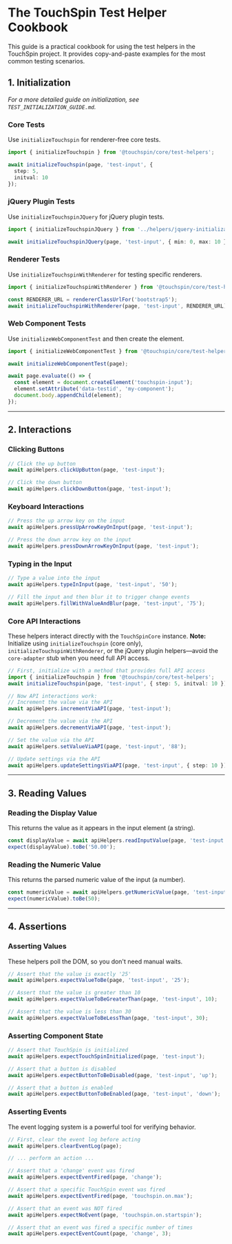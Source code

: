 
# The TouchSpin Test Helper Cookbook

This guide is a practical cookbook for using the test helpers in the TouchSpin project. It provides copy-and-paste examples for the most common testing scenarios.

## 1. Initialization

*For a more detailed guide on initialization, see `TEST_INITIALIZATION_GUIDE.md`.*

### Core Tests

Use `initializeTouchspin` for renderer-free core tests.

```typescript
import { initializeTouchspin } from '@touchspin/core/test-helpers';

await initializeTouchspin(page, 'test-input', {
  step: 5,
  initval: 10
});
```

### jQuery Plugin Tests

Use `initializeTouchspinJQuery` for jQuery plugin tests.

```typescript
import { initializeTouchspinJQuery } from '../helpers/jquery-initialization';

await initializeTouchspinJQuery(page, 'test-input', { min: 0, max: 10 });
```

### Renderer Tests

Use `initializeTouchspinWithRenderer` for testing specific renderers.

```typescript
import { initializeTouchspinWithRenderer } from '@touchspin/core/test-helpers';

const RENDERER_URL = rendererClassUrlFor('bootstrap5');
await initializeTouchspinWithRenderer(page, 'test-input', RENDERER_URL);
```

### Web Component Tests

Use `initializeWebComponentTest` and then create the element.

```typescript
import { initializeWebComponentTest } from '@touchspin/core/test-helpers';

await initializeWebComponentTest(page);

await page.evaluate(() => {
  const element = document.createElement('touchspin-input');
  element.setAttribute('data-testid', 'my-component');
  document.body.appendChild(element);
});
```

---

## 2. Interactions

### Clicking Buttons

```typescript
// Click the up button
await apiHelpers.clickUpButton(page, 'test-input');

// Click the down button
await apiHelpers.clickDownButton(page, 'test-input');
```

### Keyboard Interactions

```typescript
// Press the up arrow key on the input
await apiHelpers.pressUpArrowKeyOnInput(page, 'test-input');

// Press the down arrow key on the input
await apiHelpers.pressDownArrowKeyOnInput(page, 'test-input');
```

### Typing in the Input

```typescript
// Type a value into the input
await apiHelpers.typeInInput(page, 'test-input', '50');

// Fill the input and then blur it to trigger change events
await apiHelpers.fillWithValueAndBlur(page, 'test-input', '75');
```

### Core API Interactions

These helpers interact directly with the `TouchSpinCore` instance. **Note:** Initialize using `initializeTouchspin` (core only), `initializeTouchspinWithRenderer`, or the jQuery plugin helpers—avoid the `core-adapter` stub when you need full API access.

```typescript
// First, initialize with a method that provides full API access
import { initializeTouchspin } from '@touchspin/core/test-helpers';
await initializeTouchspin(page, 'test-input', { step: 5, initval: 10 });

// Now API interactions work:
// Increment the value via the API
await apiHelpers.incrementViaAPI(page, 'test-input');

// Decrement the value via the API
await apiHelpers.decrementViaAPI(page, 'test-input');

// Set the value via the API
await apiHelpers.setValueViaAPI(page, 'test-input', '88');

// Update settings via the API
await apiHelpers.updateSettingsViaAPI(page, 'test-input', { step: 10 });
```

---

## 3. Reading Values

### Reading the Display Value

This returns the value as it appears in the input element (a string).

```typescript
const displayValue = await apiHelpers.readInputValue(page, 'test-input');
expect(displayValue).toBe('50.00');
```

### Reading the Numeric Value

This returns the parsed numeric value of the input (a number).

```typescript
const numericValue = await apiHelpers.getNumericValue(page, 'test-input');
expect(numericValue).toBe(50);
```

---

## 4. Assertions

### Asserting Values

These helpers poll the DOM, so you don't need manual waits.

```typescript
// Assert that the value is exactly '25'
await apiHelpers.expectValueToBe(page, 'test-input', '25');

// Assert that the value is greater than 10
await apiHelpers.expectValueToBeGreaterThan(page, 'test-input', 10);

// Assert that the value is less than 30
await apiHelpers.expectValueToBeLessThan(page, 'test-input', 30);
```

### Asserting Component State

```typescript
// Assert that TouchSpin is initialized
await apiHelpers.expectTouchSpinInitialized(page, 'test-input');

// Assert that a button is disabled
await apiHelpers.expectButtonToBeDisabled(page, 'test-input', 'up');

// Assert that a button is enabled
await apiHelpers.expectButtonToBeEnabled(page, 'test-input', 'down');
```

### Asserting Events

The event logging system is a powerful tool for verifying behavior.

```typescript
// First, clear the event log before acting
await apiHelpers.clearEventLog(page);

// ... perform an action ...

// Assert that a 'change' event was fired
await apiHelpers.expectEventFired(page, 'change');

// Assert that a specific TouchSpin event was fired
await apiHelpers.expectEventFired(page, 'touchspin.on.max');

// Assert that an event was NOT fired
await apiHelpers.expectNoEvent(page, 'touchspin.on.startspin');

// Assert that an event was fired a specific number of times
await apiHelpers.expectEventCount(page, 'change', 3);
```
